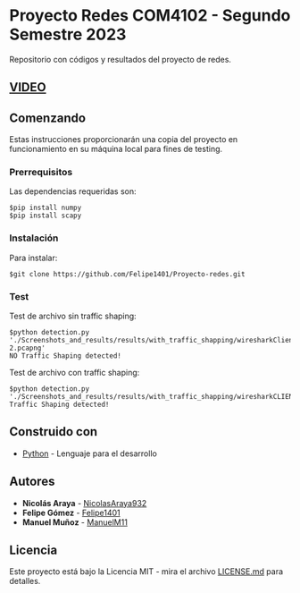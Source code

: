 
# Proyecto Redes COM4102 - Segundo Semestre 2023

Repositorio con códigos y resultados del proyecto de redes.

## [VIDEO](https://drive.google.com/file/d/1w9xS00OmmHX5C1YwFISXsqPhQyAeo-qu/view?usp=sharing)

## Comenzando

Estas instrucciones proporcionarán una copia del proyecto en funcionamiento en su máquina local para fines de testing.

### Prerrequisitos

Las dependencias requeridas son:

```
$pip install numpy
$pip install scapy
```

### Instalación

Para instalar:

```
$git clone https://github.com/Felipe1401/Proyecto-redes.git
```

### Test

Test de archivo sin traffic shaping:
```
$python detection.py './Screenshots_and_results/results/with_traffic_shapping/wiresharkClienteR2 2.pcapng'
NO Traffic Shaping detected!
```

Test de archivo con traffic shaping:
```
$python detection.py './Screenshots_and_results/results/with_traffic_shapping/wiresharkCLIENTER2.pcapng'
Traffic Shaping detected!
```

## Construido con

* [Python](https://www.python.org) - Lenguaje para el desarrollo

## Autores

* **Nicolás Araya** - [NicolasAraya932](https://github.com/NicolasAraya932)
* **Felipe Gómez** - [Felipe1401](https://github.com/Felipe1401/)
* **Manuel Muñoz** - [ManuelM11](https://github.com/ManuelM11)

## Licencia

Este proyecto está bajo la Licencia MIT - mira el archivo [LICENSE.md](LICENSE.md) para detalles.
